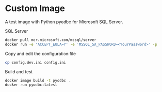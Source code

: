 # Custom Image

A test image with Python pyodbc for Microsoft SQL Server.

SQL Server

```sh
docker pull mcr.microsoft.com/mssql/server
docker run -e 'ACCEPT_EULA=Y' -e 'MSSQL_SA_PASSWORD=<YourPassword>' -p 1433:1433 -d mcr.microsoft.com/mssql/server
```

Copy and edit the configuration file

```sh
cp config.dev.ini config.ini
```

Build and test

```sh
docker image build -t pyodbc .
docker run pyodbc:latest
```